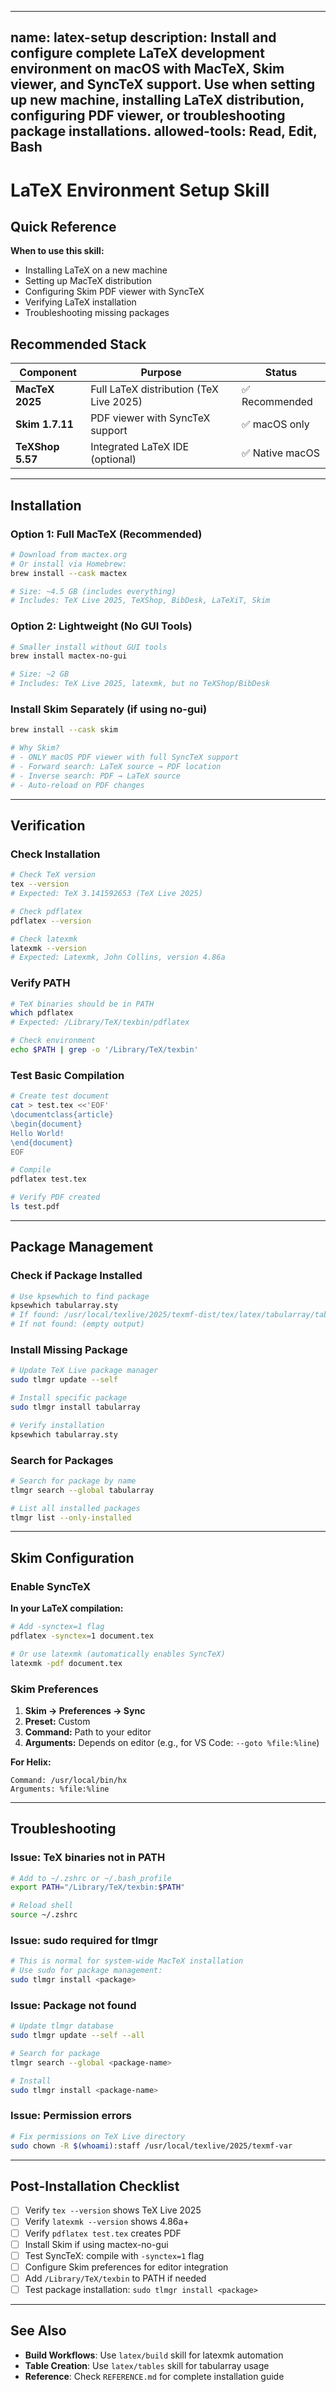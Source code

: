 ______________________________________________________________________

## name: latex-setup description: Install and configure complete LaTeX development environment on macOS with MacTeX, Skim viewer, and SyncTeX support. Use when setting up new machine, installing LaTeX distribution, configuring PDF viewer, or troubleshooting package installations. allowed-tools: Read, Edit, Bash

# LaTeX Environment Setup Skill

## Quick Reference

**When to use this skill:**

- Installing LaTeX on a new machine
- Setting up MacTeX distribution
- Configuring Skim PDF viewer with SyncTeX
- Verifying LaTeX installation
- Troubleshooting missing packages

## Recommended Stack

| Component        | Purpose                                 | Status          |
| ---------------- | --------------------------------------- | --------------- |
| **MacTeX 2025**  | Full LaTeX distribution (TeX Live 2025) | ✅ Recommended  |
| **Skim 1.7.11**  | PDF viewer with SyncTeX support         | ✅ macOS only   |
| **TeXShop 5.57** | Integrated LaTeX IDE (optional)         | ✅ Native macOS |

______________________________________________________________________

## Installation

### Option 1: Full MacTeX (Recommended)

```bash
# Download from mactex.org
# Or install via Homebrew:
brew install --cask mactex

# Size: ~4.5 GB (includes everything)
# Includes: TeX Live 2025, TeXShop, BibDesk, LaTeXiT, Skim
```

### Option 2: Lightweight (No GUI Tools)

```bash
# Smaller install without GUI tools
brew install mactex-no-gui

# Size: ~2 GB
# Includes: TeX Live 2025, latexmk, but no TeXShop/BibDesk
```

### Install Skim Separately (if using no-gui)

```bash
brew install --cask skim

# Why Skim?
# - ONLY macOS PDF viewer with full SyncTeX support
# - Forward search: LaTeX source → PDF location
# - Inverse search: PDF → LaTeX source
# - Auto-reload on PDF changes
```

______________________________________________________________________

## Verification

### Check Installation

```bash
# Check TeX version
tex --version
# Expected: TeX 3.141592653 (TeX Live 2025)

# Check pdflatex
pdflatex --version

# Check latexmk
latexmk --version
# Expected: Latexmk, John Collins, version 4.86a
```

### Verify PATH

```bash
# TeX binaries should be in PATH
which pdflatex
# Expected: /Library/TeX/texbin/pdflatex

# Check environment
echo $PATH | grep -o '/Library/TeX/texbin'
```

### Test Basic Compilation

```bash
# Create test document
cat > test.tex <<'EOF'
\documentclass{article}
\begin{document}
Hello World!
\end{document}
EOF

# Compile
pdflatex test.tex

# Verify PDF created
ls test.pdf
```

______________________________________________________________________

## Package Management

### Check if Package Installed

```bash
# Use kpsewhich to find package
kpsewhich tabularray.sty
# If found: /usr/local/texlive/2025/texmf-dist/tex/latex/tabularray/tabularray.sty
# If not found: (empty output)
```

### Install Missing Package

```bash
# Update TeX Live package manager
sudo tlmgr update --self

# Install specific package
sudo tlmgr install tabularray

# Verify installation
kpsewhich tabularray.sty
```

### Search for Packages

```bash
# Search for package by name
tlmgr search --global tabularray

# List all installed packages
tlmgr list --only-installed
```

______________________________________________________________________

## Skim Configuration

### Enable SyncTeX

**In your LaTeX compilation:**

```bash
# Add -synctex=1 flag
pdflatex -synctex=1 document.tex

# Or use latexmk (automatically enables SyncTeX)
latexmk -pdf document.tex
```

### Skim Preferences

1. **Skim → Preferences → Sync**
1. **Preset:** Custom
1. **Command:** Path to your editor
1. **Arguments:** Depends on editor (e.g., for VS Code: `--goto %file:%line`)

**For Helix:**

```
Command: /usr/local/bin/hx
Arguments: %file:%line
```

______________________________________________________________________

## Troubleshooting

### Issue: TeX binaries not in PATH

```bash
# Add to ~/.zshrc or ~/.bash_profile
export PATH="/Library/TeX/texbin:$PATH"

# Reload shell
source ~/.zshrc
```

### Issue: sudo required for tlmgr

```bash
# This is normal for system-wide MacTeX installation
# Use sudo for package management:
sudo tlmgr install <package>
```

### Issue: Package not found

```bash
# Update tlmgr database
sudo tlmgr update --self --all

# Search for package
tlmgr search --global <package-name>

# Install
sudo tlmgr install <package-name>
```

### Issue: Permission errors

```bash
# Fix permissions on TeX Live directory
sudo chown -R $(whoami):staff /usr/local/texlive/2025/texmf-var
```

______________________________________________________________________

## Post-Installation Checklist

- [ ] Verify `tex --version` shows TeX Live 2025
- [ ] Verify `latexmk --version` shows 4.86a+
- [ ] Verify `pdflatex test.tex` creates PDF
- [ ] Install Skim if using mactex-no-gui
- [ ] Test SyncTeX: compile with `-synctex=1` flag
- [ ] Configure Skim preferences for editor integration
- [ ] Add `/Library/TeX/texbin` to PATH if needed
- [ ] Test package installation: `sudo tlmgr install <package>`

______________________________________________________________________

## See Also

- **Build Workflows**: Use `latex/build` skill for latexmk automation
- **Table Creation**: Use `latex/tables` skill for tabularray usage
- **Reference**: Check `REFERENCE.md` for complete installation guide
